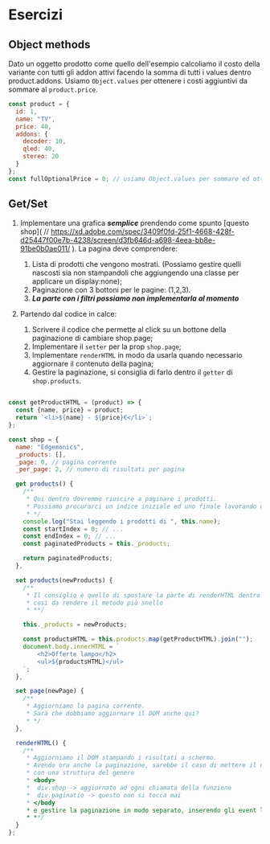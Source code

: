 # Esercizi

## Object methods

Dato un oggetto prodotto come quello dell'esempio calcoliamo il costo della variante con tutti gli addon attivi facendo
la somma di tutti i values dentro product.addons. Usiamo `Object.values` per ottenere i costi aggiuntivi da sommare
al `product.price`.

```js
const product = {
  id: 1,
  name: "TV",
  price: 40,
  addons: {
    decoder: 10,
    qled: 40,
    stereo: 20
  }
};
const fullOptionalPrice = 0; // usiamo Object.values per sommare ed ottenere -> 110
```

## Get/Set

1. Implementare una grafica _**semplice**_ prendendo come spunto [questo shop](
   // https://xd.adobe.com/spec/3409f0fd-25f1-4668-428f-d25447f00e7b-4238/screen/d3fb646d-a698-4eea-bb8e-91be0b0ae011/
   ). La pagina deve comprendere:
    1. Lista di prodotti che vengono mostrati. (Possiamo gestire quelli nascosti sia non stampandoli che aggiungendo una
       classe per applicare un display:none);
    2. Paginazione con 3 bottoni per le pagine: (1,2,3).
    3. **_La parte con i filtri possiamo non implementarla al momento_**

2. Partendo dal codice in calce:
    1. Scrivere il codice che permette al click su un bottone della paginazione di cambiare shop.page;
    2. Implementare il `setter` per la prop `shop.page`;
    3. Implementare `renderHTML` in modo da usarla quando necessario aggiornare il contenuto della pagina;
    4. Gestire la paginazione, si consiglia di farlo dentro il `getter` di `shop.products`.

```js

const getProductHTML = (product) => {
  const {name, price} = product;
  return `<li>${name} - ${price}€</li>`;
};

const shop = {
  name: "Edgemonics",
  _products: [],
  _page: 0, // pagina corrente
  _per_page: 2, // numero di risultati per pagina

  get products() {
    /**
     * Qui dentro dovremmo riuscire a paginare i prodotti.
     * Possiamo procurarci un indice iniziale ed uno finale lavorando con this._page e this._per_page
     * */
    console.log("Stai leggendo i prodotti di ", this.name);
    const startIndex = 0; // ...
    const endIndex = 0; // ...
    const paginatedProducts = this._products;

    return paginatedProducts;
  },

  set products(newProducts) {
    /**
     * Il consiglio è quello di spostare la parte di renderHTML dentro una funzione indipendente,
     * così da rendere il metodo più snello
     * **/

    this._products = newProducts;

    const productsHTML = this.products.map(getProductHTML).join("");
    document.body.innerHTML = `
        <h2>Offerte lampo</h2>
        <ul>${productsHTML}</ul>
    `;
  },

  set page(newPage) {
    /**
     * Aggiorniamo la pagina corrente.
     * Sarà che dobbiamo aggiornare il DOM anche qui?
     * */
  },

  renderHTML() {
    /**
     * Aggiorniamo il DOM stampando i risultati a schermo.
     * Avendo ora anche la paginazione, sarebbe il caso di mettere il nostro shop dentro un div specifico div.shop
     * con una struttura del genere 
     * <body>
     *  div.shop -> aggiornato ad ogni chiamata della funzione
     *  div.paginatio -> questo non si tocca mai
     * </body
     * e gestire la paginazione in modo separato, inserendo gli event listener una sola volta
     * **/
  }
};

```